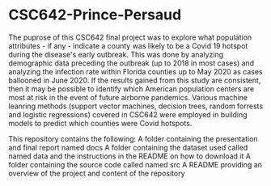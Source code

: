 # CSC642-Prince-Persaud

The puprose of this CSC642 final project was to explore what population attributes - if any - indicate a county was likely to be a Covid 19 hotspot during the disease's early outbreak. This was done by analyzing demographic data preceding the outbreak (up to 2018 in most cases) and analyzing the infection rate within Florida counties up to May 2020 as cases ballooned in June 2020. 
If the results gained from this study are consistent, then it may be possible to identify which American population centers are most at risk in the event of future airborne pandemics.
Various machine leanring methods (support vector machines, decision trees, random forrests and logistic regressions) covered in CSC642 were employed in building models to predict which counties were Covid hotspots. 

This repository contains the following:
A folder containing the presentation and final report named docs
A folder containing the dataset used called named data and the instructions in the README on how to download it
A folder containing the source code called named src
A README providing an overview of the project and content of the repository
